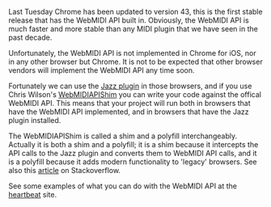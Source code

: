 Last Tuesday Chrome has been updated to version 43, this is the first stable release that has the WebMIDI API built in. Obviously, the WebMIDI API is much faster and more stable than any MIDI plugin that we have seen in the past decade.

Unfortunately, the WebMIDI API is not implemented in Chrome for iOS, nor in any other browser but Chrome. It is not to be expected that other browser vendors will implement the WebMIDI API any time soon.

Fortunately we can use the [Jazz plugin][1] in those browsers, and if you use Chris Wilson's [WebMIDIAPIShim][2] you can write your code against the offical WebMIDI API. This means that your project will run both in browsers that have the WebMIDI API implemented, and in browsers that have the Jazz plugin installed.

The WebMIDIAPIShim is called a shim and a polyfill interchangeably. Actually it is both a shim and a polyfill; it is a shim because it intercepts the API calls to the Jazz plugin and converts them to WebMIDI API calls, and it is a polyfill because it adds modern functionality to 'legacy' browsers. See also this [article][3] on Stackoverflow.

See some examples of what you can do with the WebMIDI API at the [heartbeat](http://abudaan.github.io/heartbeat/examples/#!midi_in_&_out/webmidi_create_midi_events) site.

 [1]: http://jazz-soft.net/
 [2]: https://github.com/cwilso/WebMIDIAPIShim
 [3]: http://stackoverflow.com/questions/6599815/what-is-the-difference-between-a-shim-and-a-polyfill